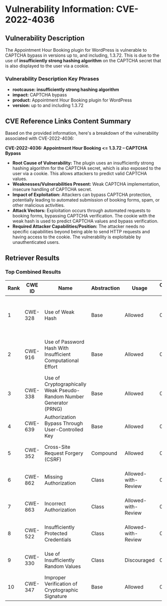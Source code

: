 # Vulnerability Information: CVE-2022-4036

## Vulnerability Description
The Appointment Hour Booking plugin for WordPress is vulnerable to CAPTCHA bypass in versions up to, and including, 1.3.72. This is due to the use of **insufficiently strong hashing algorithm** on the CAPTCHA secret that is also displayed to the user via a cookie.

### Vulnerability Description Key Phrases
- **rootcause:** **insufficiently strong hashing algorithm**
- **impact:** CAPTCHA bypass
- **product:** Appointment Hour Booking plugin for WordPress
- **version:** up to and including 1.3.72

## CVE Reference Links Content Summary
Based on the provided information, here's a breakdown of the vulnerability associated with CVE-2022-4036:

**CVE-2022-4036: Appointment Hour Booking <= 1.3.72 – CAPTCHA Bypass**

*   **Root Cause of Vulnerability:** The plugin uses an insufficiently strong hashing algorithm for the CAPTCHA secret, which is also exposed to the user via a cookie. This allows attackers to predict valid CAPTCHA values.
*   **Weaknesses/Vulnerabilities Present:** Weak CAPTCHA implementation, insecure handling of CAPTCHA secret.
*   **Impact of Exploitation:** Attackers can bypass CAPTCHA protection, potentially leading to automated submission of booking forms, spam, or other malicious activities.
*   **Attack Vectors:** Exploitation occurs through automated requests to booking forms, bypassing CAPTCHA verification. The cookie with the weak hash is used to predict CAPTCHA values and bypass verification.
*   **Required Attacker Capabilities/Position:** The attacker needs no specific capabilities beyond being able to send HTTP requests and having access to the cookie. The vulnerability is exploitable by unauthenticated users.

## Retriever Results

### Top Combined Results

| Rank | CWE ID | Name | Abstraction | Usage | Combined Score | Retrievers | Individual Scores |
|------|--------|------|-------------|-------|---------------|------------|-------------------|
| 1 | CWE-328 | Use of Weak Hash | Base | Allowed | 0.6415 | dense, sparse, graph | dense: 0.436, sparse: 0.366, graph: 0.598 |
| 2 | CWE-916 | Use of Password Hash With Insufficient Computational Effort | Base | Allowed | 0.5565 | dense, sparse, graph | dense: 0.411, sparse: 0.242, graph: 0.594 |
| 3 | CWE-338 | Use of Cryptographically Weak Pseudo-Random Number Generator (PRNG) | Base | Allowed | 0.4524 | sparse, graph | sparse: 0.240, graph: 0.882 |
| 4 | CWE-639 | Authorization Bypass Through User-Controlled Key | Base | Allowed | 0.3322 | dense, sparse | dense: 0.414, sparse: 0.219 |
| 5 | CWE-352 | Cross-Site Request Forgery (CSRF) | Compound | Allowed | 0.2942 | dense, sparse | dense: 0.510, sparse: 0.222 |
| 6 | CWE-862 | Missing Authorization | Class | Allowed-with-Review | 0.2008 | dense, sparse | dense: 0.434, sparse: 0.218 |
| 7 | CWE-863 | Incorrect Authorization | Class | Allowed-with-Review | 0.1929 | dense, sparse | dense: 0.407, sparse: 0.218 |
| 8 | CWE-522 | Insufficiently Protected Credentials | Class | Allowed-with-Review | 0.1848 | sparse, graph | sparse: 0.245, graph: 0.487 |
| 9 | CWE-330 | Use of Insufficiently Random Values | Class | Discouraged | 0.1687 | sparse, graph | sparse: 0.278, graph: 0.609 |
| 10 | CWE-347 | Improper Verification of Cryptographic Signature | Base | Allowed | 0.1365 | sparse | sparse: 0.239 |

